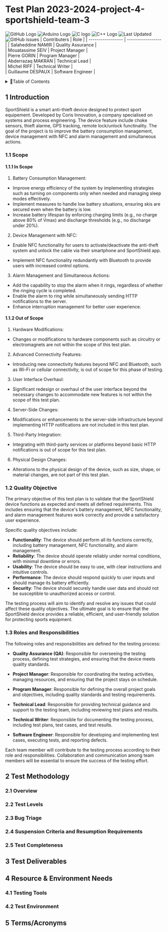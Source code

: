 # Test Plan 2023-2024-project-4-sportshield-team-3

![GitHub Logo](https://img.shields.io/badge/-GitHub-181717?logo=github) ![Arduino Logo](https://img.shields.io/badge/-Arduino-00979D?logo=arduino&logoColor=white) ![C logo](https://img.shields.io/badge/-C-A8B9CC?logo=c&logoColor=white)  ![C++ Logo](https://img.shields.io/badge/-C++-00599C?logo=c%2B%2B&logoColor=white)
![Last Updated](https://img.shields.io/github/last-commit/algosup/2023-2024-project-4-sportshield-team-3/test-plan)
![GitHub issues](https://img.shields.io/github/issues/algosup/2023-2024-project-4-sportshield-team-3)
| Contributers        | Role              |
| ----------------- | ----------------- | 
| Salaheddine NAMIR | Quality Assurance |         
| Mouatassime SEIV  | Project Manager   |        
| Pierre GORIN      | Program Manager   |         
| Abderrazaq MAKRAN | Technical Lead    |         
| Michel RIFF       | Technical Writer  |          
| Guillaume DESPAUX | Software Engineer |          

<details>
<summary>📖Table of Contents</summary>

1. [Introduction](#1-introduction)
    1. [Scope](#11-scope)
        1. [In Scope](#111-in-scope)
        2. [Out of Scope](#112-out-of-scope)
    2. [Quality Objective](#12-quality-objective)
    3. [Roles and Responsibilities](#13-roles-and-responsibilities)
2. [Test Methodology](#2-test-methodology)
    1. [Overview](#21-overview)
    2. [Test Levels](#22-test-levels)
    3. [Bug Triage](#23-bug-triage)
    4. [Suspension Criteria and Resumption Requirements](#24-suspension-criteria-and-resumption-requirements)
    5. [Test Completeness](#25-test-completeness)
3. [Test Deliverables](#3-test-deliverables)
4. [Resource & Environment Needs](#4-resource--environment-needs)
    1. [Testing Tools](#41-testing-tools)
    2. [Test Environment](#42-test-environment)
5. [Terms/Acronyms](#5-termsacronyms)

</details>

## 1 Introduction	
SportShield is a smart anti-thieft device designed to protect sport equipement. Developed by Coris Innovation, a company specialised on systems and process engineering. The device feature include choke sensors, thieft alarme, GPS tracking, remote lock/unlock functinality. The goal of the project is to improve the battery consumption management, device management with NFC and alarm management and simultaneous actions. 

### 1.1  Scope

#### 1.1.1 In Scope
1. Battery Consumption Management:

- Improve energy efficiency of the system by implementing strategies such as turning on components only when needed and managing sleep modes effectively.
- Implement measures to handle low battery situations, ensuring skis are secured even when the battery is low.
- Increase battery lifespan by enforcing charging limits (e.g., no charge above 80% of Vmax) and discharge thresholds (e.g., no discharge under 20%).

2. Device Management with NFC:

- Enable NFC functionality for users to activate/deactivate the anti-theft system and unlock the cable via their smartphone and SportShield app.

- Implement NFC functionality redundantly with Bluetooth to provide users with increased control options.
3. Alarm Management and Simultaneous Actions:

- Add the capability to stop the alarm when it rings, regardless of whether the ringing cycle is completed.
- Enable the alarm to ring while simultaneously sending HTTP notifications to the server.
- Enhance interruption management for better user experience.

	

#### 1.1.2 Out of Scope
1. Hardware Modifications:
- Changes or modifications to hardware components such as circuitry or electromagnets are not within the scope of this test plan.

2. Advanced Connectivity Features:
- Introducing new connectivity features beyond NFC and Bluetooth, such as Wi-Fi or cellular connectivity, is out of scope for this phase of testing.

3. User Interface Overhaul:

- Significant redesign or overhaul of the user interface beyond the necessary changes to accommodate new features is not within the scope of this test plan.
4. Server-Side Changes:

- Modifications or enhancements to the server-side infrastructure beyond implementing HTTP notifications are not included in this test plan.
5. Third-Party Integration:

- Integrating with third-party services or platforms beyond basic HTTP notifications is out of scope for this test plan.
6. Physical Design Changes:

- Alterations to the physical design of the device, such as size, shape, or material changes, are not part of this test plan.

### 1.2 Quality Objective

The primary objective of this test plan is to validate that the SportShield device functions as expected and meets all defined requirements. This includes ensuring that the device's battery management, NFC functionality, and alarm management features work correctly and provide a satisfactory user experience.

Specific quality objectives include:

- **Functionality**: The device should perform all its functions correctly, including battery management, NFC functionality, and alarm management.
- **Reliability**: The device should operate reliably under normal conditions, with minimal downtime or errors.
- **Usability**: The device should be easy to use, with clear instructions and intuitive controls.
- **Performance**: The device should respond quickly to user inputs and should manage its battery efficiently.
- **Security**: The device should securely handle user data and should not be susceptible to unauthorized access or control.

The testing process will aim to identify and resolve any issues that could affect these quality objectives. The ultimate goal is to ensure that the SportShield device provides a reliable, efficient, and user-friendly solution for protecting sports equipment.




### 1.3 Roles and Responsibilities 

The following roles and responsibilities are defined for the testing process:

- **Quality Assurance (QA)**: Responsible for overseeing the testing process, defining test strategies, and ensuring that the device meets quality standards.

- **Project Manager**: Responsible for coordinating the testing activities, managing resources, and ensuring that the project stays on schedule.

- **Program Manager**: Responsible for defining the overall project goals and objectives, including quality standards and testing requirements.

- **Technical Lead**: Responsible for providing technical guidance and support to the testing team, including reviewing test plans and results.

- **Technical Writer**: Responsible for documenting the testing process, including test plans, test cases, and test results.

- **Software Engineer**: Responsible for developing and implementing test cases, executing tests, and reporting defects.

Each team member will contribute to the testing process according to their role and responsibilities. Collaboration and communication among team members will be essential to ensure the success of the testing effort.





## 2 Test Methodology
### 2.1 Overview








### 2.2 Test Levels








	
### 2.3 Bug Triage




### 2.4 Suspension Criteria and Resumption Requirements



### 2.5 Test Completeness

## 3 Test Deliverables




## 4 Resource & Environment Needs

### 4.1 Testing Tools





### 4.2 Test Environment



## 5 Terms/Acronyms 



